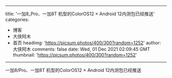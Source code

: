 
---
title: '一加8_Pro、一加8T 机型的ColorOS12 × Android 12内测包已经推送'
categories: 
 - 博客
 - 大侠阿木
 - 首页
headimg: 'https://picsum.photos/400/300?random=1252'
author: 大侠阿木
comments: false
date: Wed, 01 Dec 2021 02:09:45 GMT
thumbnail: 'https://picsum.photos/400/300?random=1252'
---

<div>   
一加8/Pro、一加8T 机型的ColorOS12 × Android 12内测包已经推送  
</div>
            